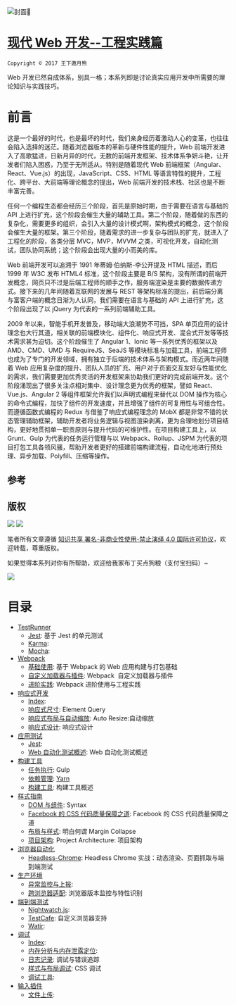 ![封面](https://media.githubusercontent.com/media/wxyyxc1992/OSS/master/Cover/Web/%E7%8E%B0%E4%BB%A3%20Web%20%E5%B7%A5%E7%A8%8B%E5%8C%96%E5%AE%9E%E8%B7%B5-%E5%B0%81%E9%9D%A2.jpg)

# [现代 Web 开发--工程实践篇](https://parg.co/Ubt)

`Copyright © 2017 王下邀月熊`

Web 开发已然自成体系，别具一格；本系列即是讨论真实应用开发中所需要的理论知识与实践技巧。

# 前言

这是一个最好的时代，也是最坏的时代，我们亲身经历着激动人心的变革，也往往会陷入选择的迷茫。随着浏览器版本的革新与硬件性能的提升，Web 前端开发进入了高歌猛进，日新月异的时代，无数的前端开发框架、技术体系争妍斗艳，让开发者们陷入困惑，乃至于无所适从。特别是随着现代 Web 前端框架（Angular、React、Vue.js）的出现，JavaScript、CSS、HTML 等语言特性的提升，工程化、跨平台、大前端等理论概念的提出，Web 前端开发的技术栈、社区也是不断丰富完善。

任何一个编程生态都会经历三个阶段，首先是原始时期，由于需要在语言与基础的 API 上进行扩充，这个阶段会催生大量的辅助工具。第二个阶段，随着做的东西的复杂化，需要更多的组织，会引入大量的设计模式啊，架构模式的概念，这个阶段会催生大量的框架。第三个阶段，随着需求的进一步复杂与团队的扩充，就进入了工程化的阶段，各类分层 MVC，MVP，MVVM 之类，可视化开发，自动化测试，团队协同系统；这个阶段会出现大量的小而美的库。

Web 前端开发可以追溯于 1991 年蒂姆·伯纳斯-李公开提及 HTML 描述，而后 1999 年 W3C 发布 HTML4 标准，这个阶段主要是 B/S 架构，没有所谓的前端开发概念，网页只不过是后端工程师的顺手之作，服务端渲染是主要的数据传递方式。接下来的几年间随着互联网的发展与 REST 等架构标准的提出，前后端分离与富客户端的概念日渐为人认同，我们需要在语言与基础的 API 上进行扩充，这个阶段出现了以 jQuery 为代表的一系列前端辅助工具。

2009 年以来，智能手机开发普及，移动端大浪潮势不可挡，SPA 单页应用的设计理念也大行其道，相关联的前端模块化、组件化、响应式开发、混合式开发等等技术需求甚为迫切。这个阶段催生了 Angular 1、Ionic 等一系列优秀的框架以及 AMD、CMD、UMD 与 RequireJS、SeaJS 等模块标准与加载工具，前端工程师也成为了专门的开发领域，拥有独立于后端的技术体系与架构模式。而近两年间随着 Web 应用复杂度的提升、团队人员的扩充、用户对于页面交互友好与性能优化的需求，我们需要更加优秀灵活的开发框架来协助我们更好的完成前端开发。这个阶段涌现出了很多关注点相对集中、设计理念更为优秀的框架，譬如 React、Vue.js、Angular 2 等组件框架允许我们以声明式编程来替代以 DOM 操作为核心的命令式编程，加快了组件的开发速度，并且增强了组件的可复用性与可组合性。而遵循函数式编程的 Redux 与借鉴了响应式编程理念的 MobX 都是非常不错的状态管理辅助框架，辅助开发者将业务逻辑与视图渲染剥离，更为合理地划分项目结构，更好地贯彻单一职责原则与提升代码的可维护性。在项目构建工具上，以 Grunt、Gulp 为代表的任务运行管理与以 Webpack、Rollup、JSPM 为代表的项目打包工具各领风骚，帮助开发者更好的搭建前端构建流程，自动化地进行预处理、异步加载、Polyfill、压缩等操作。

## 参考

## 版权

![](https://parg.co/bDY) ![](https://parg.co/bDm)

笔者所有文章遵循 [知识共享 署名-非商业性使用-禁止演绎 4.0 国际许可协议](https://creativecommons.org/licenses/by-nc-nd/4.0/deed.zh)，欢迎转载，尊重版权。

如果觉得本系列对你有所帮助，欢迎给我家布丁买点狗粮（支付宝扫码）~

![](https://github.com/wxyyxc1992/OSS/blob/master/2017/8/1/Buding.jpg?raw=true)

# 目录

* [TestRunner](https://github.com/wxyyxc1992/Web-Development-And-Engineering-Practices/Modern-Web-Engineering-Practices/TestRunner/Index.md)
  * [Jest](https://github.com/wxyyxc1992/Web-Development-And-Engineering-Practices/blob/master/Modern-Web-Engineering-Practices/TestRunner/Jest.md): 基于 Jest 的单元测试
  * [Karma](https://github.com/wxyyxc1992/Web-Development-And-Engineering-Practices/blob/master/Modern-Web-Engineering-Practices/TestRunner/Karma.md):
  * [Mocha](https://github.com/wxyyxc1992/Web-Development-And-Engineering-Practices/blob/master/Modern-Web-Engineering-Practices/TestRunner/Mocha.md):
* [Webpack](https://github.com/wxyyxc1992/Web-Development-And-Engineering-Practices/Modern-Web-Engineering-Practices/Webpack/Index.md)
  * [基础使用](https://github.com/wxyyxc1992/Web-Development-And-Engineering-Practices/blob/master/Modern-Web-Engineering-Practices/Webpack/%E5%9F%BA%E7%A1%80%E4%BD%BF%E7%94%A8.md): 基于 Webpack 的 Web 应用构建与打包基础
  * [自定义加载器与插件](https://github.com/wxyyxc1992/Web-Development-And-Engineering-Practices/blob/master/Modern-Web-Engineering-Practices/Webpack/%E8%87%AA%E5%AE%9A%E4%B9%89%E5%8A%A0%E8%BD%BD%E5%99%A8%E4%B8%8E%E6%8F%92%E4%BB%B6.md): Webpack  自定义加载器与插件
  * [进阶实践](https://github.com/wxyyxc1992/Web-Development-And-Engineering-Practices/blob/master/Modern-Web-Engineering-Practices/Webpack/%E8%BF%9B%E9%98%B6%E5%AE%9E%E8%B7%B5.md): Webpack 进阶使用与工程实践
* [响应式开发](https://github.com/wxyyxc1992/Web-Development-And-Engineering-Practices/Modern-Web-Engineering-Practices/%E5%93%8D%E5%BA%94%E5%BC%8F%E5%BC%80%E5%8F%91/Index.md)
  * [Index](https://github.com/wxyyxc1992/Web-Development-And-Engineering-Practices/blob/master/Modern-Web-Engineering-Practices/%E5%93%8D%E5%BA%94%E5%BC%8F%E5%BC%80%E5%8F%91/Index.md):
  * [响应式尺寸](https://github.com/wxyyxc1992/Web-Development-And-Engineering-Practices/blob/master/Modern-Web-Engineering-Practices/%E5%93%8D%E5%BA%94%E5%BC%8F%E5%BC%80%E5%8F%91/%E5%93%8D%E5%BA%94%E5%BC%8F%E5%B0%BA%E5%AF%B8.md): Element Query
  * [响应式布局与自动缩放](https://github.com/wxyyxc1992/Web-Development-And-Engineering-Practices/blob/master/Modern-Web-Engineering-Practices/%E5%93%8D%E5%BA%94%E5%BC%8F%E5%BC%80%E5%8F%91/%E5%93%8D%E5%BA%94%E5%BC%8F%E5%B8%83%E5%B1%80%E4%B8%8E%E8%87%AA%E5%8A%A8%E7%BC%A9%E6%94%BE.md): Auto Resize:自动缩放
  * [响应式设计](https://github.com/wxyyxc1992/Web-Development-And-Engineering-Practices/blob/master/Modern-Web-Engineering-Practices/%E5%93%8D%E5%BA%94%E5%BC%8F%E5%BC%80%E5%8F%91/%E5%93%8D%E5%BA%94%E5%BC%8F%E8%AE%BE%E8%AE%A1.md): 响应式设计
* [应用测试](https://github.com/wxyyxc1992/Web-Development-And-Engineering-Practices/Modern-Web-Engineering-Practices/%E5%BA%94%E7%94%A8%E6%B5%8B%E8%AF%95/Index.md)
  * [Jest](https://github.com/wxyyxc1992/Web-Development-And-Engineering-Practices/blob/master/Modern-Web-Engineering-Practices/%E5%BA%94%E7%94%A8%E6%B5%8B%E8%AF%95/Jest.md):
  * [Web 自动化测试概述](https://github.com/wxyyxc1992/Web-Development-And-Engineering-Practices/blob/master/Modern-Web-Engineering-Practices/%E5%BA%94%E7%94%A8%E6%B5%8B%E8%AF%95/Web%20%E8%87%AA%E5%8A%A8%E5%8C%96%E6%B5%8B%E8%AF%95%E6%A6%82%E8%BF%B0.md): Web 自动化测试概述
* [构建工具](https://github.com/wxyyxc1992/Web-Development-And-Engineering-Practices/Modern-Web-Engineering-Practices/%E6%9E%84%E5%BB%BA%E5%B7%A5%E5%85%B7/Index.md)
  * [任务执行](https://github.com/wxyyxc1992/Web-Development-And-Engineering-Practices/blob/master/Modern-Web-Engineering-Practices/%E6%9E%84%E5%BB%BA%E5%B7%A5%E5%85%B7/%E4%BB%BB%E5%8A%A1%E6%89%A7%E8%A1%8C.md): Gulp
  * [依赖管理](https://github.com/wxyyxc1992/Web-Development-And-Engineering-Practices/blob/master/Modern-Web-Engineering-Practices/%E6%9E%84%E5%BB%BA%E5%B7%A5%E5%85%B7/%E4%BE%9D%E8%B5%96%E7%AE%A1%E7%90%86.md): [Yarn](https://github.com/yarnpkg/yarn)
  * [构建工具](https://github.com/wxyyxc1992/Web-Development-And-Engineering-Practices/blob/master/Modern-Web-Engineering-Practices/%E6%9E%84%E5%BB%BA%E5%B7%A5%E5%85%B7/%E6%9E%84%E5%BB%BA%E5%B7%A5%E5%85%B7.md): 构建工具概述
* [样式指南](https://github.com/wxyyxc1992/Web-Development-And-Engineering-Practices/Modern-Web-Engineering-Practices/%E6%A0%B7%E5%BC%8F%E6%8C%87%E5%8D%97/Index.md)
  * [DOM 与组件](https://github.com/wxyyxc1992/Web-Development-And-Engineering-Practices/blob/master/Modern-Web-Engineering-Practices/%E6%A0%B7%E5%BC%8F%E6%8C%87%E5%8D%97/DOM%20%E4%B8%8E%E7%BB%84%E4%BB%B6.md): Syntax
  * [Facebook 的 CSS 代码质量保障之道](https://github.com/wxyyxc1992/Web-Development-And-Engineering-Practices/blob/master/Modern-Web-Engineering-Practices/%E6%A0%B7%E5%BC%8F%E6%8C%87%E5%8D%97/Facebook%20%E7%9A%84%20CSS%20%E4%BB%A3%E7%A0%81%E8%B4%A8%E9%87%8F%E4%BF%9D%E9%9A%9C%E4%B9%8B%E9%81%93.md): Facebook 的 CSS 代码质量保障之道
  * [布局与样式](https://github.com/wxyyxc1992/Web-Development-And-Engineering-Practices/blob/master/Modern-Web-Engineering-Practices/%E6%A0%B7%E5%BC%8F%E6%8C%87%E5%8D%97/%E5%B8%83%E5%B1%80%E4%B8%8E%E6%A0%B7%E5%BC%8F.md): 明白何谓 Margin Collapse
  * [项目架构](https://github.com/wxyyxc1992/Web-Development-And-Engineering-Practices/blob/master/Modern-Web-Engineering-Practices/%E6%A0%B7%E5%BC%8F%E6%8C%87%E5%8D%97/%E9%A1%B9%E7%9B%AE%E6%9E%B6%E6%9E%84.md): Project Architecture: 项目架构
* [浏览器自动化](https://github.com/wxyyxc1992/Web-Development-And-Engineering-Practices/Modern-Web-Engineering-Practices/%E6%B5%8F%E8%A7%88%E5%99%A8%E8%87%AA%E5%8A%A8%E5%8C%96/Index.md)
  * [Headless-Chrome](https://github.com/wxyyxc1992/Web-Development-And-Engineering-Practices/blob/master/Modern-Web-Engineering-Practices/%E6%B5%8F%E8%A7%88%E5%99%A8%E8%87%AA%E5%8A%A8%E5%8C%96/Headless-Chrome.md): Headless Chrome 实战：动态渲染、页面抓取与端到端测试
* [生产环境](https://github.com/wxyyxc1992/Web-Development-And-Engineering-Practices/Modern-Web-Engineering-Practices/%E7%94%9F%E4%BA%A7%E7%8E%AF%E5%A2%83/Index.md)
  * [异常监控与上报](https://github.com/wxyyxc1992/Web-Development-And-Engineering-Practices/blob/master/Modern-Web-Engineering-Practices/%E7%94%9F%E4%BA%A7%E7%8E%AF%E5%A2%83/%E5%BC%82%E5%B8%B8%E7%9B%91%E6%8E%A7%E4%B8%8E%E4%B8%8A%E6%8A%A5.md):
  * [跨浏览器适配](https://github.com/wxyyxc1992/Web-Development-And-Engineering-Practices/blob/master/Modern-Web-Engineering-Practices/%E7%94%9F%E4%BA%A7%E7%8E%AF%E5%A2%83/%E8%B7%A8%E6%B5%8F%E8%A7%88%E5%99%A8%E9%80%82%E9%85%8D.md): 浏览器版本监控与特性识别
* [端到端测试](https://github.com/wxyyxc1992/Web-Development-And-Engineering-Practices/Modern-Web-Engineering-Practices/%E7%AB%AF%E5%88%B0%E7%AB%AF%E6%B5%8B%E8%AF%95/Index.md)
  * [Nightwatch.js](https://github.com/wxyyxc1992/Web-Development-And-Engineering-Practices/blob/master/Modern-Web-Engineering-Practices/%E7%AB%AF%E5%88%B0%E7%AB%AF%E6%B5%8B%E8%AF%95/Nightwatch.js):
  * [TestCafe](https://github.com/wxyyxc1992/Web-Development-And-Engineering-Practices/blob/master/Modern-Web-Engineering-Practices/%E7%AB%AF%E5%88%B0%E7%AB%AF%E6%B5%8B%E8%AF%95/TestCafe.md): 自定义浏览器支持
  * [Watir](https://github.com/wxyyxc1992/Web-Development-And-Engineering-Practices/blob/master/Modern-Web-Engineering-Practices/%E7%AB%AF%E5%88%B0%E7%AB%AF%E6%B5%8B%E8%AF%95/Watir.md):
* [调试](https://github.com/wxyyxc1992/Web-Development-And-Engineering-Practices/Modern-Web-Engineering-Practices/%E8%B0%83%E8%AF%95/Index.md)
  * [Index](https://github.com/wxyyxc1992/Web-Development-And-Engineering-Practices/blob/master/Modern-Web-Engineering-Practices/%E8%B0%83%E8%AF%95/Index.md):
  * [内存分析与内存泄露定位](https://github.com/wxyyxc1992/Web-Development-And-Engineering-Practices/blob/master/Modern-Web-Engineering-Practices/%E8%B0%83%E8%AF%95/%E5%86%85%E5%AD%98%E5%88%86%E6%9E%90%E4%B8%8E%E5%86%85%E5%AD%98%E6%B3%84%E9%9C%B2%E5%AE%9A%E4%BD%8D.md):
  * [日志记录](https://github.com/wxyyxc1992/Web-Development-And-Engineering-Practices/blob/master/Modern-Web-Engineering-Practices/%E8%B0%83%E8%AF%95/%E6%97%A5%E5%BF%97%E8%AE%B0%E5%BD%95.md): 调试与错误追踪
  * [样式与布局调试](https://github.com/wxyyxc1992/Web-Development-And-Engineering-Practices/blob/master/Modern-Web-Engineering-Practices/%E8%B0%83%E8%AF%95/%E6%A0%B7%E5%BC%8F%E4%B8%8E%E5%B8%83%E5%B1%80%E8%B0%83%E8%AF%95.md): CSS 调试
  * [调试工具](https://github.com/wxyyxc1992/Web-Development-And-Engineering-Practices/blob/master/Modern-Web-Engineering-Practices/%E8%B0%83%E8%AF%95/%E8%B0%83%E8%AF%95%E5%B7%A5%E5%85%B7.md):
* [输入插件](https://github.com/wxyyxc1992/Web-Development-And-Engineering-Practices/Modern-Web-Engineering-Practices/%E8%BE%93%E5%85%A5%E6%8F%92%E4%BB%B6/Index.md)
  * [文件上传](https://github.com/wxyyxc1992/Web-Development-And-Engineering-Practices/blob/master/Modern-Web-Engineering-Practices/%E8%BE%93%E5%85%A5%E6%8F%92%E4%BB%B6/%E6%96%87%E4%BB%B6%E4%B8%8A%E4%BC%A0.md):
